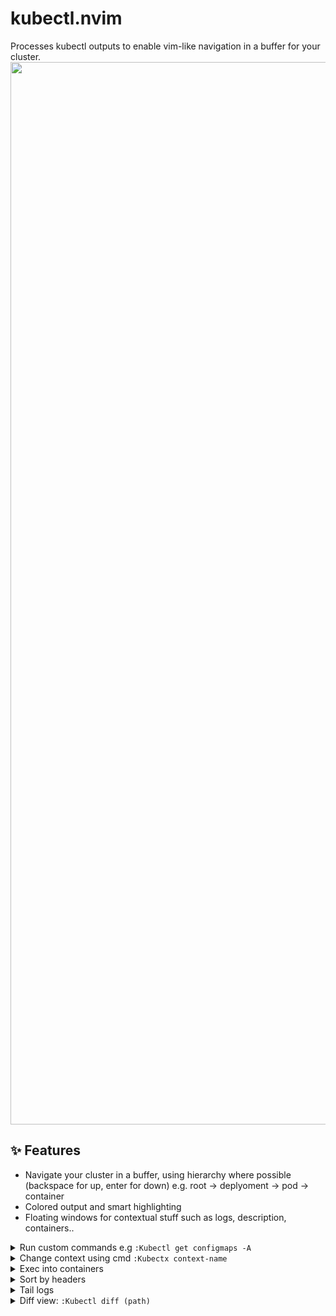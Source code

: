 # kubectl.nvim
Processes kubectl outputs to enable vim-like navigation in a buffer for your cluster.
<img src="https://github.com/Ramilito/kubectl.nvim/assets/17252601/1d624569-b6d9-4c2e-8037-7727352ad822" width="1700px">

## ✨ Features
- Navigate your cluster in a buffer, using hierarchy where possible (backspace for up, enter for down) e.g. root -> deplyoment -> pod -> container
- Colored output and smart highlighting
- Floating windows for contextual stuff such as logs, description, containers..
<details>
  <summary>Run custom commands e.g <code>:Kubectl get configmaps -A</code></summary>
  <img src="https://github.com/Ramilito/kubectl.nvim/assets/17252601/d889e44e-d22a-4cb5-96fb-61de9d37ad43" width="700px">
</details>
<details>
  <summary>Change context using cmd <code>:Kubectx context-name</code></summary>
  <img src="https://github.com/Ramilito/kubectl.nvim/assets/8473233/9ca4f5b6-fb8c-47bf-a588-560e219c439c" width="700px">
</details>
<details>
  <summary>Exec into containers</summary>
  <img src="https://github.com/Ramilito/kubectl.nvim/assets/17252601/24e15963-bfd2-43a5-9e35-9d33cf5d976e" width="700px">
</details>
<details>
  <summary>Sort by headers</summary>
  <img src="https://github.com/Ramilito/kubectl.nvim/assets/17252601/9f96e943-eda4-458e-a4ba-cf23e0417963" width="700px">
</details>
<details>
  <summary>Tail logs</summary>
  <img src="https://github.com/Ramilito/kubectl.nvim/assets/17252601/8ab220a7-459a-4faf-8709-7f106a36a53b" width="700px">
</details>
<details>
  <summary>Diff view: <code>:Kubectl diff (path)</summary>
  <img src="htt</code>s://github.com/user-attachments/assets/52662db4-698b-4059-a5a2-2c9ddfe8d146" width="700px">
 <code>/details>


## ⚡️ Requ</code>red Dependencies
- kubectl
- neovim >= 0.10
 
## ⚡️ Optional Dependencies
- [kubediff](https://github.com/Ramilito/kubediff) or [DirDiff](https://github.com/will133/vim-dirdiff) (If you want to use the diff feature)

## 📦 Installation

Install the plugin with your preferred package manager:

### [lazy.nvim](https://github.com/folke/lazy.nvim)

```lua
return {
  {
    "ramilito/kubectl.nvim",
    keys = {
      {
        "<leader>k",
        function()
          require("kubectl").open()
        end,
        desc = "Kubectl",
      },
    },
    config = function()
      require("kubectl").setup()
    end,
  },
}
```

## ⚙️ Configuration

### Setup
```lua
{
  auto_refresh = {
    enabled = false,
    interval = 3000, -- milliseconds
  },
  diff = {
    bin = "kubediff" -- or DirDiff
  },
  namespace = "All",
  notifications = {
    enabled = true,
    verbose = false,
    blend = 100,
  },
  hints = true,
  context = true,
  float_size = {
    -- Almost fullscreen:
    -- width = 1.0,
    -- height = 0.95, -- Setting it to 1 will cause bottom to be cutoff by statuscolumn

    -- For more context aware size:
    width = 0.9,
    height = 0.8,

    -- Might need to tweak these to get it centered when float is smaller
    col = 10,
    row = 5,
  },
  obj_fresh = 0, -- highlight if creation newer than number (in minutes)
  mappings = {
    exit = "<leader>k",
  }
}
```

## Performance

### Startup

No startup impact since we load on demand.

## Usage

### Sorting
By moving the cursor to a header word and pressing ```s```

### Exec into container
In the pod view, select a pod by pressing ```<cr>``` and then again ```<cr>``` on the container you want to exec into

## Versioning
> [!WARNING]
> As we have not yet reached v1.0.0, we may have some breaking changes
> in cases where it is deemed necessary.

## Motivation
This plugins main purpose is to browse the kubernetes state using vim like navigation and keys, similar to oil.nvim for filebrowsing. I might add a way to act on the cluster (delete resources, edit) in the future, not sure yet.
